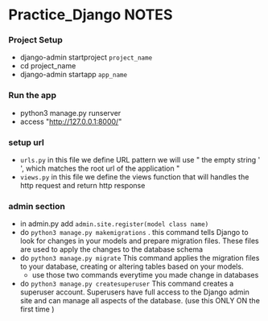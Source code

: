 # Practice_Django NOTES


### Project Setup

- django-admin startproject `project_name`
- cd project_name
- django-admin startapp `app_name`

### Run the app 
- python3 manage.py runserver
- access "http://127.0.0.1:8000/"

### setup url
-  `urls.py` in this file we define URL pattern we will use " the empty string ' ', which matches the root url of the application "
- `views.py` in this file we define the views function that will handles the http request and return http response 

### admin section 

- in admin.py add ``admin.site.register(model class name)``
- do `python3 manage.py makemigrations` . this command tells Django to look for changes in your models and prepare migration files. These files are used to apply the changes to the database schema 
- do `python3 manage.py migrate` This command applies the migration files to your database, creating or altering tables based on your models.
    - use those two commands everytime you made change in databases
- do `python3 manage.py createsuperuser` This command creates a superuser account. Superusers have full access to the Django admin site and can manage all aspects of the database. (use this ONLY ON the first time )